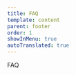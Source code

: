 ```yaml
---
title: FAQ
template: content
parent: footer
order: 1
showInMenu: true
autoTranslated: true
---
```


FAQ
